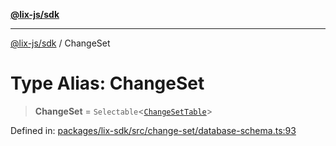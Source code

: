 [**@lix-js/sdk**](../README.md)

***

[@lix-js/sdk](../README.md) / ChangeSet

# Type Alias: ChangeSet

> **ChangeSet** = `Selectable`\<[`ChangeSetTable`](ChangeSetTable.md)\>

Defined in: [packages/lix-sdk/src/change-set/database-schema.ts:93](https://github.com/opral/monorepo/blob/bc82d6c7272aa8ad8661dcf0fee644d9229ef5eb/packages/lix-sdk/src/change-set/database-schema.ts#L93)
